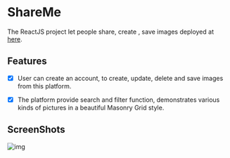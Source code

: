 # ShareMe

The ReactJS project let people share, create , save images deployed at [here](https://super-starburst-1f7de9.netlify.app/). 

## Features

- [x] User can create an account, to create, update, delete and save images from this platform.

- [x] The platform provide search and filter function, demonstrates various kinds of pictures in a beautiful Masonry Grid style.

## ScreenShots
![img](https://imgur.com/6hiQfmQ)
